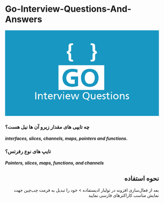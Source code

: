 # Go-Interview-Questions-And-Answers
![Image of Yaktocat](Go-interview-Questions.jpg)

 ###  چه تایپی های مقدار زیرو آن ها نیل هست؟
 ##### interfaces, slices, channels, maps, pointers and functions.

 ### تایپ های نوع رفرتس؟
  ##### Pointers, slices, maps, functions, and channels 
 
 

<h2 id="-" dir="rtl">نحوه استفاده</h2>  
<p dir="rtl">بعد از فعال‌سازی افزونه در تولبار ادیستفاده > خود را تبدیل به فرمت چب‌چین جهت نمایش مناسب کاراکتر‌های فارسی نمایید</p>
